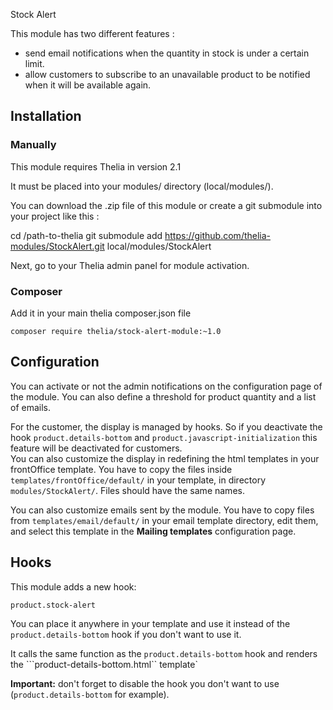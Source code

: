 Stock Alert

This module has two different features :

- send email notifications when the quantity in stock is under a certain limit.
- allow customers to subscribe to an unavailable product to be notified when it will be available again.    
  
## Installation
 
### Manually

This module requires Thelia in version 2.1

It must be placed into your modules/ directory (local/modules/).

You can download the .zip file of this module or create a git submodule into your project like this :

cd /path-to-thelia
git submodule add https://github.com/thelia-modules/StockAlert.git local/modules/StockAlert

Next, go to your Thelia admin panel for module activation.

### Composer

Add it in your main thelia composer.json file

```
composer require thelia/stock-alert-module:~1.0
```

## Configuration

You can activate or not the admin notifications on the configuration page of the module. You can also define 
a threshold for product quantity and a list of emails.
 
For the customer, the display is managed by hooks. So if you deactivate the hook `product.details-bottom` and 
`product.javascript-initialization` this feature will be deactivated for customers.    
You can also customize the display in redefining the html templates in your frontOffice template. You have to copy
the files inside `templates/frontOffice/default/` in your template, in directory `modules/StockAlert/`. Files should
have the same names.

You can also customize emails sent by the module. You have to copy files from `templates/email/default/` 
in your email template directory, edit them, and select this template in the **Mailing templates** configuration page.

## Hooks

This module adds a new hook:

```
product.stock-alert
```

You can place it anywhere in your template and use it instead of the ```product.details-bottom``` hook if you don't want to use it.

It calls the same function as the ```product.details-bottom``` hook and renders the ```product-details-bottom.html`` template`

**Important:** don't forget to disable the hook you don't want to use (```product.details-bottom``` for example).
